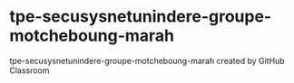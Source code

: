 # tpe-secusysnetunindere-groupe-motcheboung-marah
tpe-secusysnetunindere-groupe-motcheboung-marah created by GitHub Classroom
